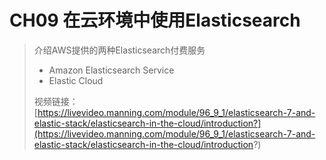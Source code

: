 # CH09 在云环境中使用Elasticsearch

> 介绍AWS提供的两种Elasticsearch付费服务
>
> * Amazon Elasticsearch Service
> * Elastic Cloud
>
> 视频链接：[https://livevideo.manning.com/module/96_9_1/elasticsearch-7-and-elastic-stack/elasticsearch-in-the-cloud/introduction?](https://livevideo.manning.com/module/96_9_1/elasticsearch-7-and-elastic-stack/elasticsearch-in-the-cloud/introduction?)

